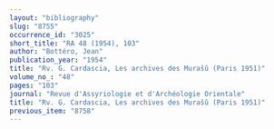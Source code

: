 ```yaml
---
layout: "bibliography"
slug: "8755"
occurrence_id: "3025"
short_title: "RA 48 (1954), 103"
author: "Bottéro, Jean"
publication_year: "1954"
title: "Rv. G. Cardascia, Les archives des Murašû (Paris 1951)"
volume_no_: "48"
pages: "103"
journal: "Revue d'Assyriologie et d'Archéologie Orientale"
title: "Rv. G. Cardascia, Les archives des Murašû (Paris 1951)"
previous_item: "8758"
---
```

